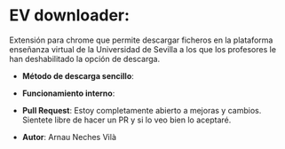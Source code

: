 # EV downloader:

Extensión para chrome que permite descargar ficheros en la plataforma enseñanza virtual de la Universidad de Sevilla a los que los profesores le han deshabilitado la opción de descarga.

- **Método de descarga sencillo**: 

- **Funcionamiento interno**:

- **Pull Request**: Estoy completamente abierto a mejoras y cambios. Sientete libre de hacer un PR y si lo veo bien lo aceptaré.

- **Autor**: Arnau Neches Vilà
